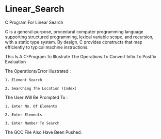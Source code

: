 # Linear_Search
C Program For Linear Search

C is a general-purpose, procedural computer programming language supporting structured programming, lexical variable scope, and recursion, with a static type system. By design, C provides constructs that map efficiently to typical machine instructions.

This Is A C-Program To Illustrate The Operations To Convert Infix To Postfix Evaluation

The Operations/Error Illustrated :

    1. Element Search

    2. Searching The Location (Index)

The User Will Be Prompted To :

    1. Enter No. Of Elements

    2. Enter Elements

    3. Enter Number To Search

The GCC File Also Have Been Pushed.
